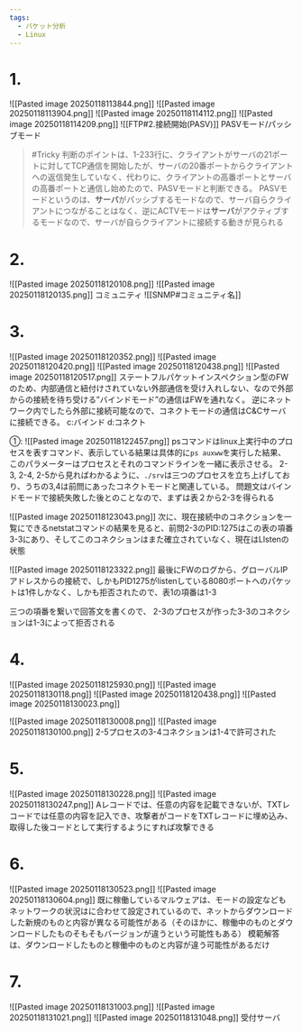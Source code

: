 ```yaml
---
tags:
  - パケット分析
  - Linux
---
```

# 1.
![[Pasted image 20250118113844.png]]
![[Pasted image 20250118113904.png]]
![[Pasted image 20250118114112.png]]
![[Pasted image 20250118114209.png]]
![[FTP#2.接続開始(PASV)]]
PASVモード/パッシブモード

> #Tricky 判断のポイントは、1-233行に、クライアントがサーバの21ポートに対してTCP通信を開始したが、サーバの20番ポートからクライアントへの返信発生していなく、代わりに、クライアントの高番ポートとサーバの高番ポートと通信し始めたので、PASVモードと判断できる。
>PASVモードというのは、**サーバ**がパッシブするモードなので、サーバ自らクライアントにつながることはなく、逆にACTVモードは**サーバ**がアクティブするモードなので、サーバが自らクライアントに接続する動きが見られる

# 2.
![[Pasted image 20250118120108.png]]
![[Pasted image 20250118120135.png]]
コミュニティ
![[SNMP#コミュニティ名]]

# 3.
![[Pasted image 20250118120352.png]]
![[Pasted image 20250118120420.png]]
![[Pasted image 20250118120438.png]]
![[Pasted image 20250118120517.png]]
ステートフルパケットインスペクション型のFWのため、内部通信と紐付けされていない外部通信を受け入れしない、なので外部からの接続を待ち受ける”バインドモード”の通信はFWを通れなく。
逆にネットワーク内でしたら外部に接続可能なので、コネクトモードの通信はC&Cサーバに接続できる。
c:バインド
d:コネクト

①:
![[Pasted image 20250118122457.png]]
psコマンドはlinux上実行中のプロセスを表すコマンド、表示している結果は具体的に`ps auxww`を実行した結果、このパラメーターはプロセスとそれのコマンドラインを一緒に表示させる。
2-3, 2-4, 2-5から見ればわかるように、`./srv`は三つのプロセスを立ち上げしており、うちの3,4は前問にあったコネクトモードと関連している。
問題文はバインドモードで接続失敗した後とのことなので、まずは表２から2-3を得られる

![[Pasted image 20250118123043.png]]
次に、現在接続中のコネクションを一覧にできるnetstatコマンドの結果を見ると、前問2-3のPID:1275はこの表の項番3-3にあり、そしてこのコネクションはまた確立されていなく、現在はLIstenの状態

![[Pasted image 20250118123322.png]]
最後にFWのログから、グローバルIPアドレスからの接続で、しかもPID1275がlistenしている8080ポートへのパケットは1件しかなく、しかも拒否されたので、表1の項番は1-3

三つの項番を繋いで回答文を書くので、
2-3のプロセスが作った3-3のコネクションは1-3によって拒否される

# 4.
![[Pasted image 20250118125930.png]]
![[Pasted image 20250118130118.png]]
![[Pasted image 20250118120438.png]]
![[Pasted image 20250118130023.png]]

![[Pasted image 20250118130008.png]]
![[Pasted image 20250118130100.png]]
2-5プロセスの3-4コネクションは1-4で許可された

# 5.
![[Pasted image 20250118130228.png]]
![[Pasted image 20250118130247.png]]
Aレコードでは、任意の内容を記載できないが、TXTレコードでは任意の内容を記入でき、攻撃者がコードをTXTレコードに埋め込み、取得した後コードとして実行するようにすれば攻撃できる

# 6.
![[Pasted image 20250118130523.png]]
![[Pasted image 20250118130604.png]]
既に稼働しているマルウェアは、モードの設定などもネットワークの状況はに合わせて設定されているので、ネットからダウンロードした新規のものと内容が異なる可能性がある（そのほかに、稼働中のものとダウンロードしたものそもそもバージョンが違うという可能性もある）
模範解答は、ダウンロードしたものと稼働中のものと内容が違う可能性があるだけ

# 7.
![[Pasted image 20250118131003.png]]
![[Pasted image 20250118131021.png]]
![[Pasted image 20250118131048.png]]
受付サーバ